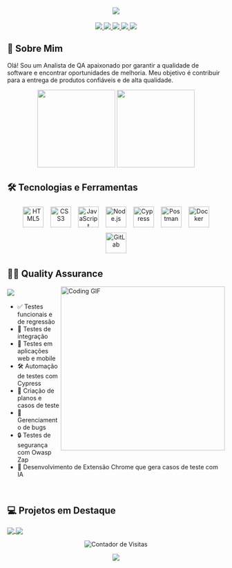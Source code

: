  <!-- Título com animação e logo QA -->
<h1 align="center">
 
  <img src="https://readme-typing-svg.herokuapp.com/?lines=🔍+Quality+Assurance;🤖+Analyst+Test+Automation+⚙️&center=true&size=30&theme=dracula" style="vertical-align: middle;">
</h1>

<!-- Redes Sociais -->
<div align="center">
  <a href="https://www.linkedin.com/in/jean-88-carlos" target="_blank">
    <img src="https://img.shields.io/badge/-LinkedIn-%230077B5?style=for-the-badge&logo=linkedin&logoColor=white" target="_blank">
  </a>
  <a href="mailto:jeancarlosdias88@gmail.com" target="_blank">
    <img src="https://img.shields.io/badge/-Gmail-%23EA4335?style=for-the-badge&logo=gmail&logoColor=white" target="_blank">
  </a>
  <a href="https://wa.me/5585987919400" target="_blank">
    <img src="https://img.shields.io/badge/-WhatsApp-%2325D366?style=for-the-badge&logo=whatsapp&logoColor=white" target="_blank">
  </a>
  <a href="https://discord.com/users/jeancarlos1079" target="_blank">
    <img src="https://img.shields.io/badge/-Discord-%235865F2?style=for-the-badge&logo=discord&logoColor=white" target="_blank">
  </a>
  <a href="https://steamcommunity.com/id/jeancarlos88/" target="_blank">
    <img src="https://img.shields.io/badge/-Steam-%23000000?style=for-the-badge&logo=steam&logoColor=white" target="_blank">
  </a>
</div>

<!-- Seção sobre mim -->
## 🚀 Sobre Mim
Olá! Sou um Analista de QA apaixonado por garantir a qualidade de software e encontrar oportunidades de melhoria. Meu objetivo é contribuir para a entrega de produtos confiáveis e de alta qualidade.

<!-- GitHub Stats -->
<div align="center">
  <img height="180em" src="https://github-readme-stats.vercel.app/api?username=JeanCarlos88&show_icons=true&theme=dracula&count_private=true"/>
  <img height="180em" src="https://github-readme-stats.vercel.app/api/top-langs/?username=JeanCarlos88&layout=compact&langs_count=7&theme=dracula"/>
</div>


<!-- Tecnologias -->
## 🛠️ Tecnologias e Ferramentas

<p align="center">
  <img src="https://cdn.jsdelivr.net/gh/devicons/devicon/icons/html5/html5-original.svg" title="HTML5" alt="HTML5" width="48" height="48" style="margin: 6px;"/>
  <img src="https://cdn.jsdelivr.net/gh/devicons/devicon/icons/css3/css3-original.svg" title="CSS3" alt="CSS3" width="48" height="48" style="margin: 6px;"/>
  <img src="https://cdn.jsdelivr.net/gh/devicons/devicon/icons/javascript/javascript-original.svg" title="JavaScript" alt="JavaScript" width="48" height="48" style="margin: 6px;"/>
  <img src="https://cdn.jsdelivr.net/gh/devicons/devicon/icons/nodejs/nodejs-original.svg" title="Node.js" alt="Node.js" width="48" height="48" style="margin: 6px;"/>
  <img src="https://cdn.jsdelivr.net/gh/devicons/devicon/icons/cypressio/cypressio-original.svg" title="Cypress" alt="Cypress" width="48" height="48" style="margin: 6px;"/>
  <img src="https://cdn.jsdelivr.net/gh/devicons/devicon/icons/postman/postman-original.svg" title="Postman" alt="Postman" width="48" height="48" style="margin: 6px;"/>
  <img src="https://cdn.jsdelivr.net/gh/devicons/devicon/icons/docker/docker-original.svg" title="Docker" alt="Docker" width="48" height="48" style="margin: 6px;"/>
  <img src="https://cdn.jsdelivr.net/gh/devicons/devicon/icons/gitlab/gitlab-original.svg" title="GitLab" alt="GitLab" width="48" height="48" style="margin: 6px;"/>
</p>

<!-- Experiência e GIF -->
## 👨‍💻 Quality Assurance

<img align="right" src="https://media.giphy.com/media/qgQUggAC3Pfv687qPC/giphy.gif" alt="Coding GIF" width="380">

<h3>
  <img src="https://readme-typing-svg.herokuapp.com/?lines=Minhas+Experiências:&center=false&size=22&width=250&height=40&color=bd93f9&vCenter=true">
</h3>

- ✅ Testes funcionais e de regressão
- 🔄 Testes de integração
- 📱 Testes em aplicações web e mobile
- 🛠️ Automação de testes com Cypress
- 📝 Criação de planos e casos de teste
- 🐞 Gerenciamento de bugs
- 🔒 Testes de segurança com Owasp Zap
- 🤖 Desenvolvimento de Extensão Chrome que gera casos de teste com IA

<br clear="right"/>

<!-- Seção de projetos em destaque -->
## 💻 Projetos em Destaque

<a href="https://github.com/JeanCarlos88/Cypress_Log_estruturado">
  <img align="center" src="https://github-readme-stats.vercel.app/api/pin/?username=JeanCarlos88&repo=Cypress_Log_estruturado&theme=dracula" />
</a>
<a href="https://github.com/JeanCarlos88/Shopping-Control">
  <img align="center" src="https://github-readme-stats.vercel.app/api/pin/?username=JeanCarlos88&repo=Shopping-Control&theme=dracula" />
</a>

<div>
 <p>
</p>
</div>


<!-- Contador de Visitas -->
<p align="center">
  <img src="https://visitor-badge.laobi.icu/badge?page_id=JeanCarlos88.JeanCarlos88" alt="Contador de Visitas">
</p>

<p align="center">
  <img src="https://capsule-render.vercel.app/api?type=waving&color=gradient&height=100&section=footer"/>
</p> 
